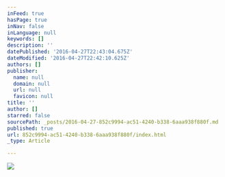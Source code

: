 ```yaml
---
inFeed: true
hasPage: true
inNav: false
inLanguage: null
keywords: []
description: ''
datePublished: '2016-04-27T22:43:04.675Z'
dateModified: '2016-04-27T22:42:10.625Z'
authors: []
publisher:
  name: null
  domain: null
  url: null
  favicon: null
title: ''
author: []
starred: false
sourcePath: _posts/2016-04-27-852c9994-ac51-4240-b338-6aaa938f880f.md
published: true
url: 852c9994-ac51-4240-b338-6aaa938f880f/index.html
_type: Article

---
```

![](https://the-grid-user-content.s3-us-west-2.amazonaws.com/b9102413-5c85-4e89-ae4a-d13f9347d5a0.jpg)